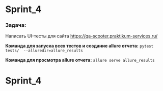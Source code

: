 # Sprint_4

### Задача:

Написать UI-тесты для сайта https://qa-scooter.praktikum-services.ru/

**Команда для запуска всех тестов и создание allure отчета:** `pytest tests/  --alluredir=allure_results`

**Команда для просмотра allure отчета:** `allure serve allure_results`
# Sprint_4
